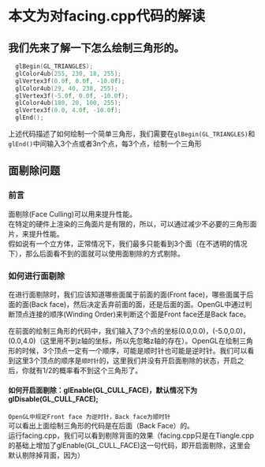 # 本文为对facing.cpp代码的解读
## 我们先来了解一下怎么绘制三角形的。
```cpp
  glBegin(GL_TRIANGLES);
  glColor4ub(255, 230, 18, 255);
  glVertex3f(0.0f, 0.0f, -10.0f);
  glColor4ub(29, 40, 238, 255);
  glVertex3f(-5.0f, 0.0f, -10.0f);
  glColor4ub(180, 20, 100, 255);
  glVertex3f(0.0, 4.0f, -10.0f);
  glEnd();
```
上述代码描述了如何绘制一个简单三角形，我们需要在`glBegin(GL_TRIANGLES)`和`glEnd()`中间输入3个点或者3n个点，每3个点，绘制一个三角形
<br>
## 面剔除问题
### 前言
面剔除(Face Culling)可以用来提升性能。<br>
在特定的硬件上渲染的三角面片是有限的，所以，可以通过减少不必要的三角形面片，来提升性能。<br>
假如说有一个立方体，正常情况下，我们最多只能看到3个面（在不透明的情况下），那么后面看不到的面就可以使用面剔除的方式剔除。<br>

### 如何进行面剔除
在进行面剔除时，我们应该知道哪些面属于前面的面(Front face)，哪些面属于后面的面(Back face)，然后决定丢弃前面的面，还是后面的面。OpenGL中通过判断顶点连接的顺序(Winding Order)来判断这个面是Front face还是Back face。<br>

在前面的绘制三角形的代码中，我们输入了3个点的坐标(0.0,0.0)，(-5.0,0.0)，(0.0,4.0)（这里用不到z轴的坐标，所以先忽略z轴的存在）。OpenGL在绘制三角形的时候，3个顶点一定有一个顺序，可能是顺时针也可能是逆时针。我们可以看到这里3个顶点的顺序是`顺时针`的，这里我们并没有开启面剔除的状态，开启之后，你就有1/2的概率看不到这个三角形了。<br>
#### 如何开启面剔除：glEnable(GL_CULL_FACE)，默认情况下为glDisable(GL_CULL_FACE);
`OpenGL中规定Front face 为逆时针，Back face为顺时针`<br>
可以看出上面绘制三角形的代码是在后面（Back Face）的。<br>
运行facing.cpp，我们可以看到剔除背面的效果（facing.cpp只是在Tiangle.cpp的基础上增加了glEnable(GL_CULL_FACE)这一句代码，即开启面剔除，这里会默认剔除掉背面，因为）<br>


 
